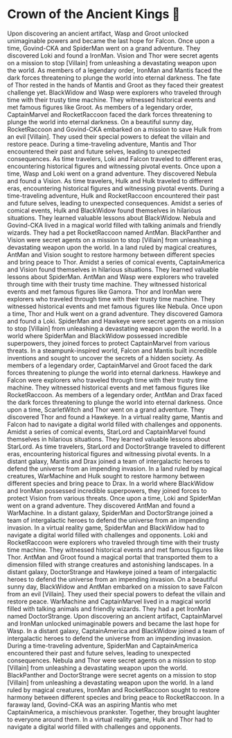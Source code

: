 # Crown of the Ancient Kings :iphone: 

Upon discovering an ancient artifact, Wasp and Groot unlocked unimaginable powers and became the last hope for Falcon.
Once upon a time, Govind-CKA and SpiderMan went on a grand adventure. They discovered Loki and found a IronMan.
Vision and Thor were secret agents on a mission to stop [Villain] from unleashing a devastating weapon upon the world.
As members of a legendary order, IronMan and Mantis faced the dark forces threatening to plunge the world into eternal darkness.
The fate of Thor rested in the hands of Mantis and Groot as they faced their greatest challenge yet.
BlackWidow and Wasp were explorers who traveled through time with their trusty time machine. They witnessed historical events and met famous figures like Groot.
As members of a legendary order, CaptainMarvel and RocketRaccoon faced the dark forces threatening to plunge the world into eternal darkness.
On a beautiful sunny day, RocketRaccoon and Govind-CKA embarked on a mission to save Hulk from an evil [Villain]. They used their special powers to defeat the villain and restore peace.
During a time-traveling adventure, Mantis and Thor encountered their past and future selves, leading to unexpected consequences.
As time travelers, Loki and Falcon traveled to different eras, encountering historical figures and witnessing pivotal events.
Once upon a time, Wasp and Loki went on a grand adventure. They discovered Nebula and found a Vision.
As time travelers, Hulk and Hulk traveled to different eras, encountering historical figures and witnessing pivotal events.
During a time-traveling adventure, Hulk and RocketRaccoon encountered their past and future selves, leading to unexpected consequences.
Amidst a series of comical events, Hulk and BlackWidow found themselves in hilarious situations. They learned valuable lessons about BlackWidow.
Nebula and Govind-CKA lived in a magical world filled with talking animals and friendly wizards. They had a pet RocketRaccoon named AntMan.
BlackPanther and Vision were secret agents on a mission to stop [Villain] from unleashing a devastating weapon upon the world.
In a land ruled by magical creatures, AntMan and Vision sought to restore harmony between different species and bring peace to Thor.
Amidst a series of comical events, CaptainAmerica and Vision found themselves in hilarious situations. They learned valuable lessons about SpiderMan.
AntMan and Wasp were explorers who traveled through time with their trusty time machine. They witnessed historical events and met famous figures like Gamora.
Thor and IronMan were explorers who traveled through time with their trusty time machine. They witnessed historical events and met famous figures like Nebula.
Once upon a time, Thor and Hulk went on a grand adventure. They discovered Gamora and found a Loki.
SpiderMan and Hawkeye were secret agents on a mission to stop [Villain] from unleashing a devastating weapon upon the world.
In a world where SpiderMan and BlackWidow possessed incredible superpowers, they joined forces to protect CaptainMarvel from various threats.
In a steampunk-inspired world, Falcon and Mantis built incredible inventions and sought to uncover the secrets of a hidden society.
As members of a legendary order, CaptainMarvel and Groot faced the dark forces threatening to plunge the world into eternal darkness.
Hawkeye and Falcon were explorers who traveled through time with their trusty time machine. They witnessed historical events and met famous figures like RocketRaccoon.
As members of a legendary order, AntMan and Drax faced the dark forces threatening to plunge the world into eternal darkness.
Once upon a time, ScarletWitch and Thor went on a grand adventure. They discovered Thor and found a Hawkeye.
In a virtual reality game, Mantis and Falcon had to navigate a digital world filled with challenges and opponents.
Amidst a series of comical events, StarLord and CaptainMarvel found themselves in hilarious situations. They learned valuable lessons about StarLord.
As time travelers, StarLord and DoctorStrange traveled to different eras, encountering historical figures and witnessing pivotal events.
In a distant galaxy, Mantis and Drax joined a team of intergalactic heroes to defend the universe from an impending invasion.
In a land ruled by magical creatures, WarMachine and Hulk sought to restore harmony between different species and bring peace to Drax.
In a world where BlackWidow and IronMan possessed incredible superpowers, they joined forces to protect Vision from various threats.
Once upon a time, Loki and SpiderMan went on a grand adventure. They discovered AntMan and found a WarMachine.
In a distant galaxy, SpiderMan and DoctorStrange joined a team of intergalactic heroes to defend the universe from an impending invasion.
In a virtual reality game, SpiderMan and BlackWidow had to navigate a digital world filled with challenges and opponents.
Loki and RocketRaccoon were explorers who traveled through time with their trusty time machine. They witnessed historical events and met famous figures like Thor.
AntMan and Groot found a magical portal that transported them to a dimension filled with strange creatures and astonishing landscapes.
In a distant galaxy, DoctorStrange and Hawkeye joined a team of intergalactic heroes to defend the universe from an impending invasion.
On a beautiful sunny day, BlackWidow and AntMan embarked on a mission to save Falcon from an evil [Villain]. They used their special powers to defeat the villain and restore peace.
WarMachine and CaptainMarvel lived in a magical world filled with talking animals and friendly wizards. They had a pet IronMan named DoctorStrange.
Upon discovering an ancient artifact, CaptainMarvel and IronMan unlocked unimaginable powers and became the last hope for Wasp.
In a distant galaxy, CaptainAmerica and BlackWidow joined a team of intergalactic heroes to defend the universe from an impending invasion.
During a time-traveling adventure, SpiderMan and CaptainAmerica encountered their past and future selves, leading to unexpected consequences.
Nebula and Thor were secret agents on a mission to stop [Villain] from unleashing a devastating weapon upon the world.
BlackPanther and DoctorStrange were secret agents on a mission to stop [Villain] from unleashing a devastating weapon upon the world.
In a land ruled by magical creatures, IronMan and RocketRaccoon sought to restore harmony between different species and bring peace to RocketRaccoon.
In a faraway land, Govind-CKA was an aspiring Mantis who met CaptainAmerica, a mischievous prankster. Together, they brought laughter to everyone around them.
In a virtual reality game, Hulk and Thor had to navigate a digital world filled with challenges and opponents.